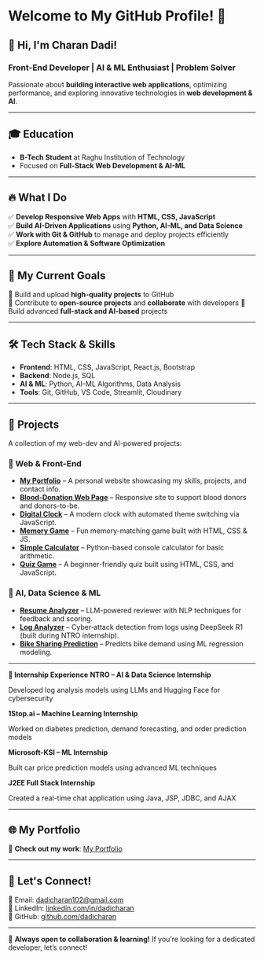 # Welcome to My GitHub Profile! 🚀

## 👋 Hi, I'm **Charan Dadi**!

### **Front-End Developer | AI & ML Enthusiast | Problem Solver**
Passionate about **building interactive web applications**, optimizing performance, and exploring innovative technologies in **web development & AI**.

---

## 🎓 **Education**
- **B-Tech Student** at Raghu Institution of Technology
- Focused on **Full-Stack Web Development & AI-ML**

---

## 🔥 **What I Do**
✅ **Develop Responsive Web Apps** with **HTML, CSS, JavaScript**  
✅ **Build AI-Driven Applications** using **Python, AI-ML, and Data Science**  
✅ **Work with Git & GitHub** to manage and deploy projects efficiently  
✅ **Explore Automation & Software Optimization**  

---

## 🎯 **My Current Goals**
🚀 Build and upload **high-quality projects** to GitHub  
🚀 Contribute to **open-source projects** and **collaborate** with developers 
🚀 Build advanced **full-stack and AI-based** projects

---

## 🛠 **Tech Stack & Skills**
- **Frontend**: HTML, CSS, JavaScript, React.js, Bootstrap
- **Backend**: Node.js, SQL
- **AI & ML**: Python, AI-ML Algorithms, Data Analysis
- **Tools**: Git, GitHub, VS Code, Streamlit, Cloudinary

---

## 📂 **Projects**

A collection of my web-dev and AI-powered projects:

### 🔹 Web & Front-End
- **[My Portfolio](https://github.com/dadicharan/My-Portfolio)** – A personal website showcasing my skills, projects, and contact info.
- **[Blood-Donation Web Page](https://github.com/dadicharan/Blood-Donation-web-page)** – Responsive site to support blood donors and donors-to-be.
- **[Digital Clock](https://github.com/dadicharan/Digital-clock)** – A modern clock with automated theme switching via JavaScript.
- **[Memory Game](https://github.com/dadicharan/Memory-game)** – Fun memory-matching game built with HTML, CSS & JS.
- **[Simple Calculator](https://github.com/dadicharan/simple-calculator)** – Python-based console calculator for basic arithmetic.
- **[Quiz Game](https://github.com/dadicharan/Quiz_game-)** – A beginner-friendly quiz built using HTML, CSS, and JavaScript.

### 🧠 AI, Data Science & ML
- **[Resume Analyzer](https://github.com/dadicharan/resume-analyzer)** – LLM-powered reviewer with NLP techniques for feedback and scoring.
- **[Log Analyzer](https://github.com/dadicharan/Log-Analyzer)** – Cyber‑attack detection from logs using DeepSeek R1 (built during NTRO internship).
- **[Bike Sharing Prediction](https://github.com/dadicharan/Bike_Sharing_Predictions-)** – Predicts bike demand using ML regression modeling.

---


**💼 Internship Experience**
**NTRO – AI & Data Science Internship**

Developed log analysis models using LLMs and Hugging Face for cybersecurity

**1Stop.ai – Machine Learning Internship**

Worked on diabetes prediction, demand forecasting, and order prediction models

**Microsoft-KSI – ML Internship**

Built car price prediction models using advanced ML techniques

**J2EE Full Stack Internship**

Created a real-time chat application using Java, JSP, JDBC, and AJAX


---

## 🌐 **My Portfolio**
🔗 **Check out my work**: [My Portfolio](https://github.com/dadicharan/My-Portfolio)  

---

## 🤝 **Let's Connect!**
📧 Email: [dadicharan102@gmail.com](mailto:dadicharan102@gmail.com)  
📍 LinkedIn: [linkedin.com/in/dadicharan](https://www.linkedin.com/in/dadicharan)  
📜 GitHub: [github.com/dadicharan](https://github.com/dadicharan)  

---

🚀 **Always open to collaboration & learning!** If you’re looking for a dedicated developer, let’s connect!
